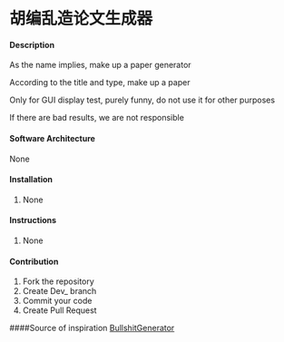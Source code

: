 # 胡编乱造论文生成器

#### Description
As the name implies, make up a paper generator

According to the title and type, make up a paper

Only for GUI display test, purely funny, do not use it for other purposes

If there are bad results, we are not responsible

#### Software Architecture
None

#### Installation

1.  None

#### Instructions

1.  None

#### Contribution

1.  Fork the repository
2.  Create Dev_ branch
3.  Commit your code
4.  Create Pull Request

####Source of inspiration
[BullshitGenerator](https://github.com/menzi11/BullshitGenerator)